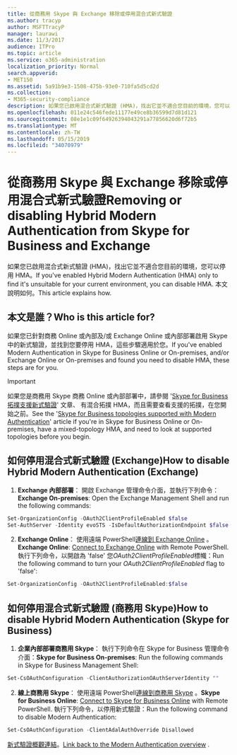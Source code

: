 ```yaml
---
title: 從商務用 Skype 與 Exchange 移除或停用混合式新式驗證
ms.author: tracyp
author: MSFTTracyP
manager: laurawi
ms.date: 11/3/2017
audience: ITPro
ms.topic: article
ms.service: o365-administration
localization_priority: Normal
search.appverid:
- MET150
ms.assetid: 5a91b9e3-1508-475b-93e0-710fa5d5cd2d
ms.collection:
- M365-security-compliance
description: 如果您已啟用混合式新式驗證 (HMA)，找出它並不適合您目前的環境，您可以停用 HMA。 本文說明如何。
ms.openlocfilehash: 011e24c546fede11177e49ce8b36599d7d81d121
ms.sourcegitcommit: 08e1e1c09f64926394043291a77856620d6f72b5
ms.translationtype: MT
ms.contentlocale: zh-TW
ms.lasthandoff: 05/15/2019
ms.locfileid: "34070979"
---
```

# <a name="removing-or-disabling-hybrid-modern-authentication-from-skype-for-business-and-exchange"></a><span data-ttu-id="8d0a3-104">從商務用 Skype 與 Exchange 移除或停用混合式新式驗證</span><span class="sxs-lookup"><span data-stu-id="8d0a3-104">Removing or disabling Hybrid Modern Authentication from Skype for Business and Exchange</span></span>

<span data-ttu-id="8d0a3-105">如果您已啟用混合式新式驗證 (HMA)，找出它並不適合您目前的環境，您可以停用 HMA。</span><span class="sxs-lookup"><span data-stu-id="8d0a3-105">If you've enabled Hybrid Modern Authentication (HMA) only to find it's unsuitable for your current environment, you can disable HMA.</span></span> <span data-ttu-id="8d0a3-106">本文說明如何。</span><span class="sxs-lookup"><span data-stu-id="8d0a3-106">This article explains how.</span></span>
  
## <a name="who-is-this-article-for"></a><span data-ttu-id="8d0a3-107">本文是誰？</span><span class="sxs-lookup"><span data-stu-id="8d0a3-107">Who is this article for?</span></span>

<span data-ttu-id="8d0a3-108">如果您已針對商務 Online 或內部及/或 Exchange Online 或內部部署啟用 Skype 中的新式驗證，並找到您要停用 HMA，這些步驟適用於您。</span><span class="sxs-lookup"><span data-stu-id="8d0a3-108">If you've enabled Modern Authentication in Skype for Business Online or On-premises, and/or Exchange Online or On-premises and found you need to disable HMA, these steps are for you.</span></span>

> [!IMPORTANT]
> <span data-ttu-id="8d0a3-109">如果您是商務用 Skype 商務 Online 或內部部署中，請參閱 '[Skype for Business 拓撲支援新式驗證](https://technet.microsoft.com/en-us/library/mt803262.aspx)' 文章、 有混合拓撲 HMA，而且需要查看支援的拓撲，在您開始之前。</span><span class="sxs-lookup"><span data-stu-id="8d0a3-109">See the '[Skype for Business topologies supported with Modern Authentication](https://technet.microsoft.com/en-us/library/mt803262.aspx)' article if you're in Skype for Business Online or On-premises, have a mixed-topology HMA, and need to look at supported topologies before you begin.</span></span>
  
## <a name="how-to-disable-hybrid-modern-authentication-exchange"></a><span data-ttu-id="8d0a3-110">如何停用混合式新式驗證 (Exchange)</span><span class="sxs-lookup"><span data-stu-id="8d0a3-110">How to disable Hybrid Modern Authentication (Exchange)</span></span>

1. <span data-ttu-id="8d0a3-111">**Exchange 內部部署**： 開啟 Exchange 管理命令介面，並執行下列命令：</span><span class="sxs-lookup"><span data-stu-id="8d0a3-111">**Exchange On-premises**: Open the Exchange Management Shell and run the following commands:</span></span> 

```powershell
Set-OrganizationConfig -OAuth2ClientProfileEnabled $false
Set-AuthServer -Identity evoSTS -IsDefaultAuthorizationEndpoint $false
```

2. <span data-ttu-id="8d0a3-112">**Exchange Online**： 使用遠端 PowerShell[連線到 Exchange Online](https://docs.microsoft.com/en-us/powershell/exchange/exchange-online/connect-to-exchange-online-powershell/connect-to-exchange-online-powershell) 。</span><span class="sxs-lookup"><span data-stu-id="8d0a3-112">**Exchange Online**: [Connect to Exchange Online](https://docs.microsoft.com/en-us/powershell/exchange/exchange-online/connect-to-exchange-online-powershell/connect-to-exchange-online-powershell) with Remote PowerShell.</span></span> <span data-ttu-id="8d0a3-113">執行下列命令，以開啟為 'false' 您*OAuth2ClientProfileEnabled*標幟：</span><span class="sxs-lookup"><span data-stu-id="8d0a3-113">Run the following command to turn your  *OAuth2ClientProfileEnabled*  flag to 'false':</span></span>

```powershell    
Set-OrganizationConfig -OAuth2ClientProfileEnabled:$false
```
    
## <a name="how-to-disable-hybrid-modern-authentication-skype-for-business"></a><span data-ttu-id="8d0a3-114">如何停用混合式新式驗證 (商務用 Skype)</span><span class="sxs-lookup"><span data-stu-id="8d0a3-114">How to disable Hybrid Modern Authentication (Skype for Business)</span></span>

1. <span data-ttu-id="8d0a3-115">**企業內部部署商務用 Skype**： 執行下列命令在 Skype for Business 管理命令介面：</span><span class="sxs-lookup"><span data-stu-id="8d0a3-115">**Skype for Business On-premises**: Run the following commands in Skype for Business Management Shell:</span></span>

```powershell
Set-CsOAuthConfiguration -ClientAuthorizationOAuthServerIdentity ""
```

2. <span data-ttu-id="8d0a3-116">**線上商務用 Skype**： 使用遠端 PowerShell[連線到商務用 Skype](https://docs.microsoft.com/en-us/office365/enterprise/powershell/manage-skype-for-business-online-with-office-365-powershell) 。</span><span class="sxs-lookup"><span data-stu-id="8d0a3-116">**Skype for Business Online**: [Connect to Skype for Business Online](https://docs.microsoft.com/en-us/office365/enterprise/powershell/manage-skype-for-business-online-with-office-365-powershell) with Remote PowerShell.</span></span> <span data-ttu-id="8d0a3-117">執行下列命令，以停用新式驗證：</span><span class="sxs-lookup"><span data-stu-id="8d0a3-117">Run the following command to disable Modern Authentication:</span></span>

```powershell    
Set-CsOAuthConfiguration -ClientAdalAuthOverride Disallowed
```

<span data-ttu-id="8d0a3-118">[新式驗證概觀連結](hybrid-modern-auth-overview.md)。</span><span class="sxs-lookup"><span data-stu-id="8d0a3-118">[Link back to the Modern Authentication overview](hybrid-modern-auth-overview.md) .</span></span> 
  

